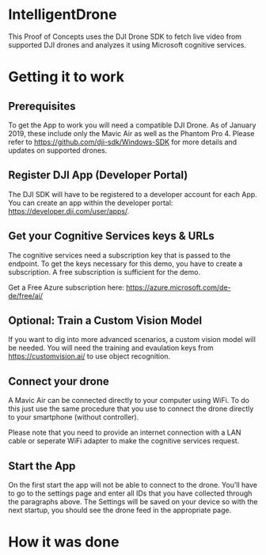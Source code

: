 # IntelligentDrone

This Proof of Concepts uses the DJI Drone SDK to fetch live video from supported DJI drones and analyzes it using Microsoft cognitive services.

# Getting it to work

## Prerequisites
To get the App to work you will need a compatible DJI Drone. As of January 2019, these include only the Mavic Air as well as the Phantom Pro 4. Please refer to https://github.com/dji-sdk/Windows-SDK for more details and updates on supported drones.

## Register DJI App (Developer Portal)
The DJI SDK will have to be registered to a developer account for each App. You can create an app within the developer portal: https://developer.dji.com/user/apps/.

## Get your Cognitive Services keys & URLs
The cognitive services need a subscription key that is passed to the endpoint. To get the keys necessary for this demo, you have to create a subscription. A free subscription is sufficient for the demo.

Get a Free Azure subscription here: https://azure.microsoft.com/de-de/free/ai/

## Optional: Train a Custom Vision Model
If you want to dig into more advanced scenarios, a custom vision model will be needed. You will need the training and evaulation keys from https://customvision.ai/ to use object recognition.

## Connect your drone
A Mavic Air can be connected directly to your computer using WiFi. To do this just use the same procedure that you use to connect the drone directly to your smartphone (without controller).

Please note that you need to provide an internet connection with a LAN cable or seperate WiFi adapter to make the cognitive services request.

## Start the App
On the first start the app will not be able to connect to the drone. You'll have to go to the settings page and enter all IDs that you have collected through the paragraphs above. The Settings will be saved on your device so with the next startup, you should see the drone feed in the appropriate page.

# How it was done
<TBD>
